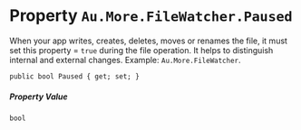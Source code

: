 # Property `Au.More.FileWatcher.Paused`

When your app writes, creates, deletes, moves or renames the file, it must set this property = `true` during the file operation. It helps to distinguish internal and external changes. Example: `Au.More.FileWatcher`.

```
public bool Paused { get; set; }
```

##### Property Value

`bool`